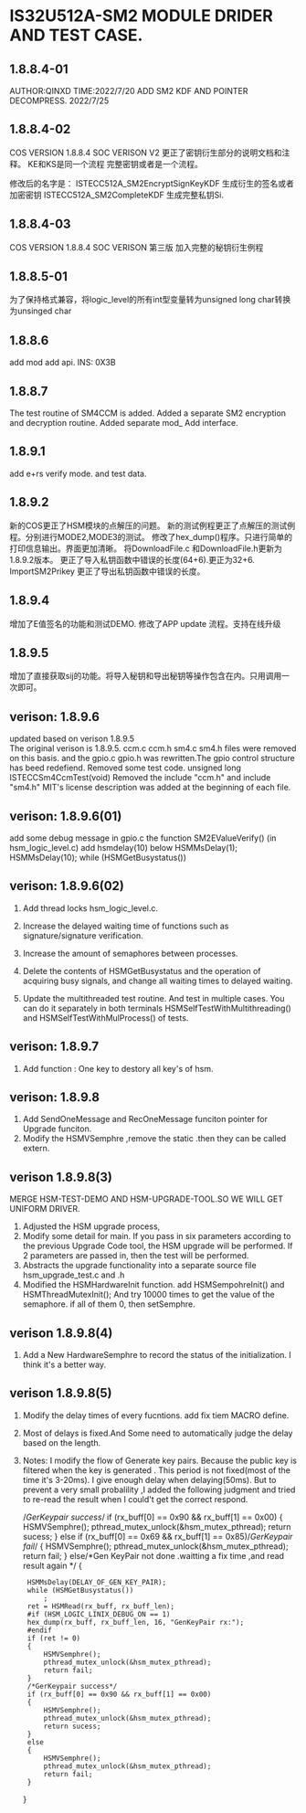 #	IS32U512A-SM2 MODULE DRIDER AND TEST CASE.

## 1.8.8.4-01
AUTHOR:QINXD
TIME:2022/7/20
ADD SM2 KDF AND POINTER DECOMPRESS.
2022/7/25

## 1.8.8.4-02
COS VERSION 1.8.8.4
SOC VERISON V2
更正了密钥衍生部分的说明文档和注释。
KE和KS是同一个流程
完整密钥或者是一个流程。

修改后的名字是：
ISTECC512A_SM2EncryptSignKeyKDF     生成衍生的签名或者加密密钥
ISTECC512A_SM2CompleteKDF           生成完整私钥Si.


## 1.8.8.4-03
COS VERSION 1.8.8.4
SOC VERISON 第三版
加入完整的秘钥衍生例程


## 1.8.8.5-01
为了保持格式兼容，将logic_level的所有int型变量转为unsigned long
char转换为unsinged char

## 1.8.8.6
add mod add api.
INS: 0X3B

## 1.8.8.7 
The test routine of SM4CCM is added.
Added a separate SM2 encryption and decryption routine.
Added separate mod_ Add interface.

## 1.8.9.1
add e+rs verify mode. and test data.


## 1.8.9.2
新的COS更正了HSM模块的点解压的问题。
新的测试例程更正了点解压的测试例程。分别进行MODE2,MODE3的测试。
修改了hex_dump()程序。只进行简单的打印信息输出。界面更加清晰。
将DownloadFile.c 和DownloadFile.h更新为1.8.9.2版本。
更正了导入私钥函数中错误的长度(64+6).更正为32+6.
ImportSM2Prikey
更正了导出私钥函数中错误的长度。


## 1.8.9.4
增加了E值签名的功能和测试DEMO.
修改了APP update 流程。支持在线升级

## 1.8.9.5
增加了直接获取sij的功能。将导入秘钥和导出秘钥等操作包含在内。只用调用一次即可。


## verison: 1.8.9.6
updated based  on verison 1.8.9.5  
The original verison is 1.8.9.5. ccm.c ccm.h sm4.c sm4.h files were removed on this basis.
and the gpio.c gpio.h was rewritten.The gpio control structure has beed redefiend. 
Removed some test code.  unsigned long ISTECCSm4CcmTest(void)
Removed the  include "ccm.h"  and  include "sm4.h"
MIT's license description was added at the beginning of each file.


## verison: 1.8.9.6(01)
add some debug message in gpio.c 
the function SM2EValueVerify()  (in hsm_logic_level.c)
add hsmdelay(10) below 
    HSMMsDelay(1);
    HSMMsDelay(10);
    while (HSMGetBusystatus())

## verison: 1.8.9.6(02)
1. Add thread locks hsm_logic_level.c.

2. Increase the delayed waiting time of functions such as signature/signature verification.

3. Increase the amount of semaphores between processes.

4. Delete the contents of HSMGetBusystatus and the operation of acquiring busy signals, and change all waiting times to delayed waiting.

5. Update the multithreaded test routine. And test in multiple cases. You can do it separately in both terminals
HSMSelfTestWithMultithreading() and  HSMSelfTestWithMulProcess()  of tests.


## verison: 1.8.9.7
1. Add function : One key to destory all key's of hsm.

## verison: 1.8.9.8
1.  Add SendOneMessage and RecOneMessage funciton pointer for Upgrade funciton.
2.  Modify the HSMVSemphre ,remove the static .then they can be called extern.

## verison 1.8.9.8(3)
MERGE HSM-TEST-DEMO AND HSM-UPGRADE-TOOL.SO WE WILL GET  UNIFORM DRIVER.

1.  Adjusted the HSM upgrade process,
2.  Modify some  detail for main. If you pass in six parameters according to the previous Upgrade Code tool, the HSM upgrade will be performed. If 2 parameters are passed in, then the test will be performed.
3.  Abstracts the upgrade functionality into a separate source file hsm_upgrade_test.c and .h
4.  Modified the HSMHardwareInit function. add  HSMSempohreInit() and HSMThreadMutexInit(); And try 10000 times to get the value of the semaphore. if all of them 0, then setSemphre.
## verison 1.8.9.8(4)
1. Add a New HardwareSemphre  to record the status of the initialization. I think it's a better way.

## verison 1.8.9.8(5)
1. Modify the delay times of every fucntions. add fix tiem MACRO define.
2. Most of delays is fixed.And Some need to automatically judge the delay based on the length.
3. Notes: I modify the flow of Generate key pairs. Because the public key is filtered when the key is generated . This period is not fixed(most of the time it's 3-20ms).
   I give enough delay when delaying(50ms). But to prevent a very small probalility ,I added the following judgment and tried to re-read the result when I could't get the correct respond.

      
    /*GerKeypair success*/
    if (rx_buff[0] == 0x90 && rx_buff[1] == 0x00)
    {
        HSMVSemphre();
        pthread_mutex_unlock(&hsm_mutex_pthread);
        return sucess;
    }
    else if (rx_buff[0] == 0x69 && rx_buff[1] == 0x85)/*GerKeypair fail*/
    {
        HSMVSemphre();
        pthread_mutex_unlock(&hsm_mutex_pthread);
        return fail;
    }
    else/*Gen KeyPair not done .waitting a fix time ,and read result again */
    {

        HSMMsDelay(DELAY_OF_GEN_KEY_PAIR);
        while (HSMGetBusystatus())
            ;
        ret = HSMRead(rx_buff, rx_buff_len);
        #if (HSM_LOGIC_LINIX_DEBUG_ON == 1)
        hex_dump(rx_buff, rx_buff_len, 16, "GenKeyPair rx:");
        #endif
        if (ret != 0)
        {
            HSMVSemphre();
            pthread_mutex_unlock(&hsm_mutex_pthread);
            return fail;
        }      
        /*GerKeypair success*/
        if (rx_buff[0] == 0x90 && rx_buff[1] == 0x00)
        {
            HSMVSemphre();
            pthread_mutex_unlock(&hsm_mutex_pthread);
            return sucess;
        }
        else
        {
            HSMVSemphre();
            pthread_mutex_unlock(&hsm_mutex_pthread);
            return fail; 
        }
        
    }

